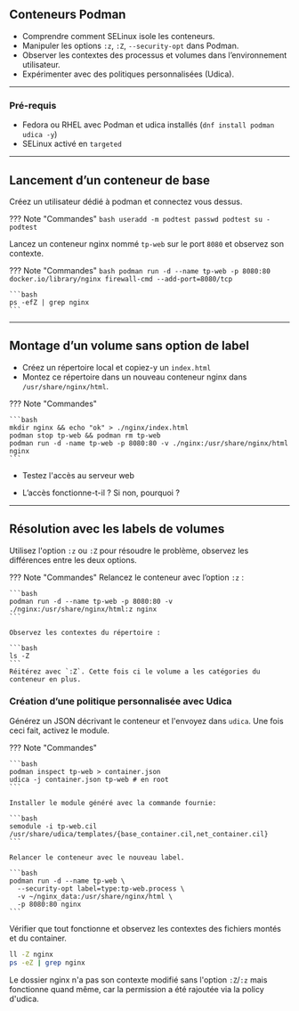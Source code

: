 ## Conteneurs Podman


* Comprendre comment SELinux isole les conteneurs.
* Manipuler les options `:z`, `:Z`, `--security-opt` dans Podman.
* Observer les contextes des processus et volumes dans l’environnement utilisateur.
* Expérimenter avec des politiques personnalisées (Udica).

---

### Pré-requis

* Fedora ou RHEL avec Podman et udica installés (`dnf install podman udica -y`)
* SELinux activé en `targeted`


---

## Lancement d’un conteneur de base

Créez un utilisateur dédié à podman et connectez vous dessus.



??? Note "Commandes"
    ```bash
    useradd -m podtest
    passwd podtest
    su - podtest
    ```

Lancez un conteneur nginx nommé `tp-web` sur le port `8080` et observez son contexte.


??? Note "Commandes"
    ```bash
    podman run -d --name tp-web -p 8080:80 docker.io/library/nginx
    firewall-cmd --add-port=8080/tcp 
    ```

    ```bash
    ps -efZ | grep nginx
    ```

---

## Montage d’un volume sans option de label

* Créez un répertoire local et copiez-y un `index.html`
* Montez ce répertoire dans un nouveau conteneur nginx dans `/usr/share/nginx/html`.


??? Note "Commandes"

    ```bash
    mkdir nginx && echo "ok" > ./nginx/index.html
    podman stop tp-web && podman rm tp-web
    podman run -d -name tp-web -p 8080:80 -v ./nginx:/usr/share/nginx/html nginx
    ```

* Testez l'accès au serveur web

* L’accès fonctionne-t-il ? Si non, pourquoi ?

---

## Résolution avec les labels de volumes


Utilisez l'option `:z` ou `:Z` pour résoudre le problème, observez les différences entre les deux options.

??? Note "Commandes"
    Relancez le conteneur avec l’option `:z` :

    ```bash
    podman run -d --name tp-web -p 8080:80 -v ./nginx:/usr/share/nginx/html:z nginx
    ```

    Observez les contextes du répertoire :

    ```bash
    ls -Z
    ```
    Réitérez avec `:Z`. Cette fois ci le volume a les catégories du conteneur en plus.


### Création d’une politique personnalisée avec Udica

Générez un JSON décrivant le conteneur et l'envoyez dans `udica`.
Une fois ceci fait, activez le module.


??? Note "Commandes"

    ```bash
    podman inspect tp-web > container.json
    udica -j container.json tp-web # en root
    ```

    Installer le module généré avec la commande fournie:

    ```bash
    semodule -i tp-web.cil /usr/share/udica/templates/{base_container.cil,net_container.cil}
    ```

    Relancer le conteneur avec le nouveau label.

    ```bash
    podman run -d --name tp-web \
      --security-opt label=type:tp-web.process \
      -v ~/nginx_data:/usr/share/nginx/html \
      -p 8080:80 nginx
    ```

Vérifier que tout fonctionne et observez les contextes des fichiers montés et du container.

```bash
ll -Z nginx
ps -eZ | grep nginx
```

Le dossier nginx n'a pas son contexte modifié sans l'option `:Z`/`:z` mais fonctionne quand même, car la permission a été rajoutée via la policy d'udica.
